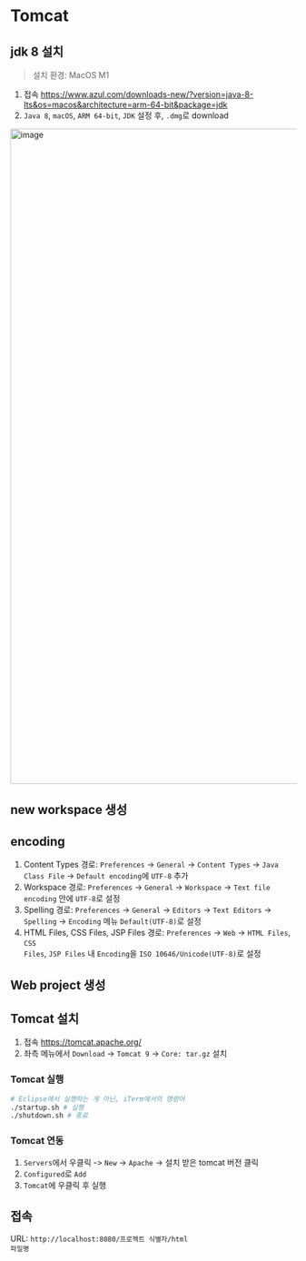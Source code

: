 # Tomcat

## jdk 8 설치
> 설치 환경: MacOS M1

1. 접속
https://www.azul.com/downloads-new/?version=java-8-lts&os=macos&architecture=arm-64-bit&package=jdk
2. <code>Java 8</code>, <code>macOS</code>, <code>ARM 64-bit</code>, <code>JDK</code> 설정 후, <code>.dmg</code>로 download

<img width="1154" alt="image" src="https://user-images.githubusercontent.com/85447054/219936672-b45e0e1e-e494-4d8a-b7ac-c9bb7990d94b.png">

## new workspace 생성

## encoding
1. Content Types
경로: <code>Preferences</code> -> <code>General</code> -> <code>Content Types</code> -> <code>Java Class File</code> -> <code>Default encoding</code>에 <code>UTF-8</code> 추가
2. Workspace
경로: <code>Preferences</code> -> <code>General</code> -> <code>Workspace</code> -> <code>Text file encoding</code> 안에 <code>UTF-8</code>로 설정
3. Spelling
경로: <code>Preferences</code> -> <code>General</code> -> <code>Editors</code> -> <code>Text Editors</code> -> <code>Spelling</code> -> <code>Encoding</code> 메뉴 <code>Default(UTF-8)</code>로 설정
4. HTML Files, CSS Files, JSP Files
경로: <code>Preferences</code> -> <code>Web</code> -> <code>HTML Files</code>, <code>CSS Files</code>, <code>JSP Files</code> 내 <code>Encoding</code>을 <code>ISO 10646/Unicode(UTF-8)</code>로 설정

## Web project 생성

## Tomcat 설치

1. 접속
https://tomcat.apache.org/
2. 좌측 메뉴에서 <code>Download</code> -> <code>Tomcat 9</code> -> <code>Core: tar.gz</code> 설치

### Tomcat 실행
```bash
# Eclipse에서 실행하는 게 아닌, iTerm에서의 명령어
./startup.sh # 실행 
./shutdown.sh # 종료
```

### Tomcat 연동
1. <code>Servers</code>에서 우클릭 -> <code>New</code> -> <code>Apache</code> -> 설치 받은 tomcat 버전 클릭
2. <code>Configured</code>로 <code>Add</code>
3. <code>Tomcat</code>에 우클릭 후 실행

## 접속
URL: <code>http://localhost:8080/프로젝트 식별자/html 파일명</code>
